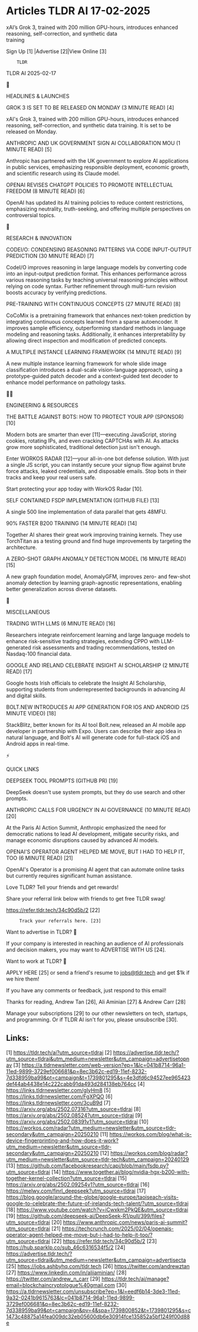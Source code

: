 # Articles TLDR AI 17-02-2025

xAI’s Grok 3, trained with 200 million GPU-hours, introduces
enhanced reasoning, self-correction, and synthetic data
training ‌ ‌ ‌ ‌ ‌ ‌ ‌ ‌ ‌ ‌ ‌ ‌ ‌ ‌ ‌ ‌ ‌ ‌ ‌ ‌ ‌ ‌ ‌ ‌ ‌ ‌  ‌ ‌ ‌ ‌ ‌ ‌ ‌ ‌ ‌ ‌ ‌ ‌ ‌ ‌ ‌ ‌ ‌ ‌ ‌ ‌ ‌ ‌ ‌ ‌ ‌ ‌ 


 Sign Up [1] |Advertise [2]|View Online [3] 

		TLDR 

TLDR AI 2025-02-17

🚀 

HEADLINES & LAUNCHES

 GROK 3 IS SET TO BE RELEASED ON MONDAY (3 MINUTE READ) [4] 

 xAI's Grok 3, trained with 200 million GPU-hours, introduces enhanced
reasoning, self-correction, and synthetic data training. It is set to
be released on Monday. 

 ANTHROPIC AND UK GOVERNMENT SIGN AI COLLABORATION MOU (1 MINUTE READ)
[5] 

 Anthropic has partnered with the UK government to explore AI
applications in public services, emphasizing responsible deployment,
economic growth, and scientific research using its Claude model. 

 OPENAI REVISES CHATGPT POLICIES TO PROMOTE INTELLECTUAL FREEDOM (8
MINUTE READ) [6] 

 OpenAI has updated its AI training policies to reduce content
restrictions, emphasizing neutrality, truth-seeking, and offering
multiple perspectives on controversial topics. 

🧠 

RESEARCH & INNOVATION

 CODEI/O: CONDENSING REASONING PATTERNS VIA CODE INPUT-OUTPUT
PREDICTION (30 MINUTE READ) [7] 

 CodeI/O improves reasoning in large language models by converting
code into an input-output prediction format. This enhances performance
across various reasoning tasks by teaching universal reasoning
principles without relying on code syntax. Further refinement through
multi-turn revision boosts accuracy by verifying predictions. 

 PRE-TRAINING WITH CONTINUOUS CONCEPTS (27 MINUTE READ) [8] 

 CoCoMix is a pretraining framework that enhances next-token
prediction by integrating continuous concepts learned from a sparse
autoencoder. It improves sample efficiency, outperforming standard
methods in language modeling and reasoning tasks. Additionally, it
enhances interpretability by allowing direct inspection and
modification of predicted concepts. 

 A MULTIPLE INSTANCE LEARNING FRAMEWORK (14 MINUTE READ) [9] 

 A new multiple instance learning framework for whole slide image
classification introduces a dual-scale vision-language approach, using
a prototype-guided patch decoder and a context-guided text decoder to
enhance model performance on pathology tasks. 

🧑‍💻 

ENGINEERING & RESOURCES

 THE BATTLE AGAINST BOTS: HOW TO PROTECT YOUR APP (SPONSOR) [10] 

 Modern bots are smarter than ever [11]—executing JavaScript,
storing cookies, rotating IPs, and even cracking CAPTCHAs with AI. As
attacks grow more sophisticated, traditional detection just isn't
enough. 

Enter WORKOS RADAR [12]—your all-in-one bot defense solution. With
just a single JS script, you can instantly secure your signup flow
against brute force attacks, leaked credentials, and disposable
emails. Stop bots in their tracks and keep your real users safe.

Start protecting your app today with WorkOS Radar [10].

 SELF CONTAINED FSDP IMPLEMENTATION (GITHUB FILE) [13] 

 A single 500 line implementation of data parallel that gets 48MFU. 

 90% FASTER B200 TRAINING (14 MINUTE READ) [14] 

 Together AI shares their great work improving training kernels. They
use TorchTitan as a testing ground and find huge improvements by
targeting the architecture. 

 A ZERO-SHOT GRAPH ANOMALY DETECTION MODEL (16 MINUTE READ) [15] 

 A new graph foundation model, AnomalyGFM, improves zero- and few-shot
anomaly detection by learning graph-agnostic representations, enabling
better generalization across diverse datasets. 

🎁 

MISCELLANEOUS

 TRADING WITH LLMS (6 MINUTE READ) [16] 

 Researchers integrate reinforcement learning and large language
models to enhance risk-sensitive trading strategies, extending CPPO
with LLM-generated risk assessments and trading recommendations,
tested on Nasdaq-100 financial data. 

 GOOGLE AND IRELAND CELEBRATE INSIGHT AI SCHOLARSHIP (2 MINUTE READ)
[17] 

 Google hosts Irish officials to celebrate the Insight AI Scholarship,
supporting students from underrepresented backgrounds in advancing AI
and digital skills. 

 BOLT.NEW INTRODUCES AI APP GENERATION FOR IOS AND ANDROID (25 MINUTE
VIDEO) [18] 

 StackBlitz, better known for its AI tool Bolt.new, released an AI
mobile app developer in partnership with Expo. Users can describe
their app idea in natural language, and Bolt's AI will generate code
for full-stack iOS and Android apps in real-time. 

⚡ 

QUICK LINKS

 DEEPSEEK TOOL PROMPTS (GITHUB PR) [19] 

 DeepSeek doesn't use system prompts, but they do use search and other
prompts. 

 ANTHROPIC CALLS FOR URGENCY IN AI GOVERNANCE (10 MINUTE READ) [20] 

 At the Paris AI Action Summit, Anthropic emphasized the need for
democratic nations to lead AI development, mitigate security risks,
and manage economic disruptions caused by advanced AI models. 

 OPENAI'S OPERATOR AGENT HELPED ME MOVE, BUT I HAD TO HELP IT, TOO (6
MINUTE READ) [21] 

 OpenAI's Operator is a promising AI agent that can automate online
tasks but currently requires significant human assistance. 

Love TLDR? Tell your friends and get rewards!

 Share your referral link below with friends to get free TLDR swag! 

 https://refer.tldr.tech/34c90d5b/2 [22] 

		 Track your referrals here. [23] 

Want to advertise in TLDR? 📰

 If your company is interested in reaching an audience of AI
professionals and decision makers, you may want to ADVERTISE WITH US
[24]. 

Want to work at TLDR? 💼

 APPLY HERE [25] or send a friend's resume to jobs@tldr.tech and get
$1k if we hire them! 

 If you have any comments or feedback, just respond to this email! 

Thanks for reading, 
Andrew Tan [26], Ali Aminian [27] & Andrew Carr [28] 

 Manage your subscriptions [29] to our other newsletters on tech,
startups, and programming. Or if TLDR AI isn't for you, please
unsubscribe [30]. 

 

Links:
------
[1] https://tldr.tech/ai?utm_source=tldrai
[2] https://advertise.tldr.tech/?utm_source=tldrai&utm_medium=newsletter&utm_campaign=advertisetopnav
[3] https://a.tldrnewsletter.com/web-version?ep=1&lc=041b8714-96a1-11ed-9899-3729ef006681&p=8ec3b62c-ed19-11ef-8232-7d338959ba99&pt=campaign&t=1739801295&s=4e3dfd6c94527ee965423def44ab4438e14c222cabb91da493d284138eb764cc
[4] https://links.tldrnewsletter.com/gIyHm8
[5] https://links.tldrnewsletter.com/FgXPQO
[6] https://links.tldrnewsletter.com/3cuB9d
[7] https://arxiv.org/abs/2502.07316?utm_source=tldrai
[8] https://arxiv.org/abs/2502.08524?utm_source=tldrai
[9] https://arxiv.org/abs/2502.08391v1?utm_source=tldrai
[10] https://workos.com/radar?utm_medium=newsletter&utm_source=tldr-secondary&utm_campaign=20250210
[11] https://workos.com/blog/what-is-device-fingerprinting-and-how-does-it-work?utm_medium=newsletter&utm_source=tldr-secondary&utm_campaign=20250210
[12] https://workos.com/blog/radar?utm_medium=newsletter&utm_source=tldr-tech&utm_campaign=20240129
[13] https://github.com/facebookresearch/capi/blob/main/fsdp.py?utm_source=tldrai
[14] https://www.together.ai/blog/nvidia-hgx-b200-with-together-kernel-collection?utm_source=tldrai
[15] https://arxiv.org/abs/2502.09254v1?utm_source=tldrai
[16] https://melwy.com/finrl_deepseek?utm_source=tldrai
[17] https://blog.google/around-the-globe/google-europe/taoiseach-visits-google-to-celebrate-the-future-of-irelands-tech-talent/?utm_source=tldrai
[18] https://www.youtube.com/watch?v=iCwxkm2PkQE&utm_source=tldrai
[19] https://github.com/deepseek-ai/DeepSeek-R1/pull/399/files?utm_source=tldrai
[20] https://www.anthropic.com/news/paris-ai-summit?utm_source=tldrai
[21] https://techcrunch.com/2025/02/04/openais-operator-agent-helped-me-move-but-i-had-to-help-it-too/?utm_source=tldrai
[22] https://refer.tldr.tech/34c90d5b/2
[23] https://hub.sparklp.co/sub_46c6316534f5/2
[24] https://advertise.tldr.tech/?utm_source=tldrai&utm_medium=newsletter&utm_campaign=advertisecta
[25] https://jobs.ashbyhq.com/tldr.tech
[26] https://twitter.com/andrewztan
[27] https://www.linkedin.com/in/aliiaminian/
[28] https://twitter.com/andrew_n_carr
[29] https://tldr.tech/ai/manage?email=blockchaincryptologue%40gmail.com
[30] https://a.tldrnewsletter.com/unsubscribe?ep=1&l=eedf6b14-3de3-11ed-9a32-0241b9615763&lc=041b8714-96a1-11ed-9899-3729ef006681&p=8ec3b62c-ed19-11ef-8232-7d338959ba99&pt=campaign&pv=4&spa=1739800852&t=1739801295&s=c1473c48875a14fea009dc32eb05600db6e30914fce135852a5bf1249f00d88e